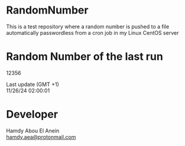 # RandomNumber    
This is a test repository where a random number is pushed to a file automatically passwordless from a cron job in my Linux CentOS server    
# Random Number of the last run   
12356
      
Last update (GMT +1)    
11/26/24 02:00:01
# Developer    
Hamdy Abou El Anein   
hamdy.aea@protonmail.com
